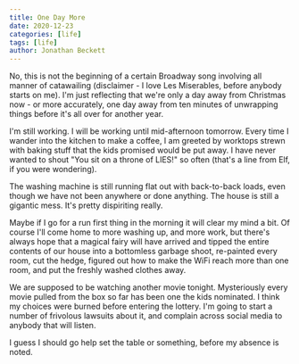 ```yaml
---
title: One Day More
date: 2020-12-23
categories: [life]
tags: [life]
author: Jonathan Beckett
---
```


No, this is not the beginning of a certain Broadway song involving all manner of catawailing (disclaimer - I love Les Miserables, before anybody starts on me). I'm just reflecting that we're only a day away from Christmas now - or more accurately, one day away from ten minutes of unwrapping things before it's all over for another year.

I'm still working. I will be working until mid-afternoon tomorrow. Every time I wander into the kitchen to make a coffee, I am greeted by worktops strewn with baking stuff that the kids promised would be put away. I have never wanted to shout "You sit on a throne of LIES!" so often (that's a line from Elf, if you were wondering).

The washing machine is still running flat out with back-to-back loads, even though we have not been anywhere or done anything. The house is still a gigantic mess. It's pretty dispiriting really.

Maybe if I go for a run first thing in the morning it will clear my mind a bit. Of course I'll come home to more washing up, and more work, but there's always hope that a magical fairy will have arrived and tipped the entire contents of our house into a bottomless garbage shoot, re-painted every room, cut the hedge, figured out how to make the WiFi reach more than one room, and put the freshly washed clothes away.

We are supposed to be watching another movie tonight. Mysteriously every movie pulled from the box so far has been one the kids nominated. I think my choices were burned before entering the lottery. I'm going to start a number of frivolous lawsuits about it, and complain across social media to anybody that will listen.

I guess I should go help set the table or something, before my absence is noted.